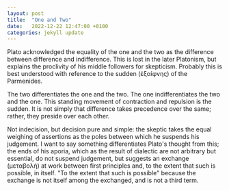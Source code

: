 ```yaml
---
layout: post
title:  "One and Two"
date:   2022-12-22 12:47:00 +0100
categories: jekyll update
---
```


Plato acknowledged the equality of the one and the two as the difference between difference and indifference. This is lost in the later Platonism, but explains the proclivity of his middle followers for skepticism. Probably this is best understood with reference to the sudden (ἐξαίφνης) of the Parmenides. 

The two differentiates the one and the two. The one indifferentiates the two and the one. This standing movement of contraction and repulsion is the sudden. It is not simply that difference takes precedence over the same; rather, they preside over each other.

Not indecision, but decision pure and simple: the skeptic takes the equal weighing of assertions as the poles between which he suspends his judgement. I want to say something differentiates Plato's thought from this; the ends of his aporia, which as the result of dialectic are not arbitrary but essential, do not suspend judgement, but suggests an exchange (μεταβολή) at work between first principles and, to the extent that such is possible, in itself. "To the extent that such is possible" because the exchange is not itself among the exchanged, and is not a third term.






